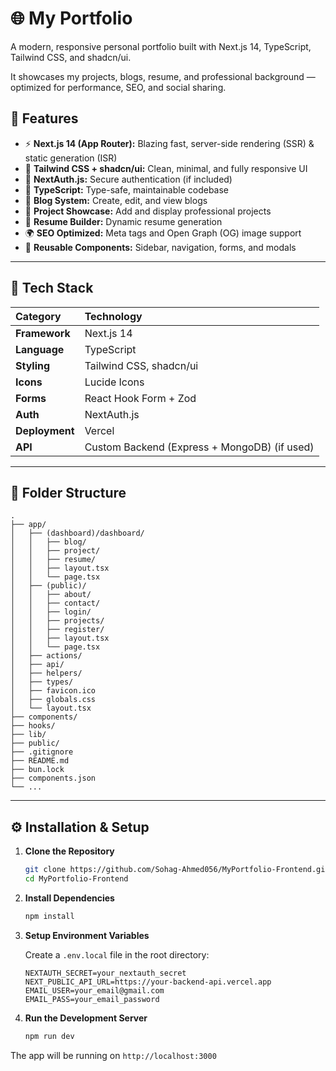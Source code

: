 

# 🌐 My Portfolio

A modern, responsive personal portfolio built with Next.js 14, TypeScript, Tailwind CSS, and shadcn/ui.

It showcases my projects, blogs, resume, and professional background — optimized for performance, SEO, and social sharing.

## 🚀 Features

  * ⚡ **Next.js 14 (App Router):** Blazing fast, server-side rendering (SSR) & static generation (ISR)
  * 🎨 **Tailwind CSS + shadcn/ui:** Clean, minimal, and fully responsive UI
  * 🔐 **NextAuth.js:** Secure authentication (if included)
  * 🧠 **TypeScript:** Type-safe, maintainable codebase
  * 📝 **Blog System:** Create, edit, and view blogs
  * 💼 **Project Showcase:** Add and display professional projects
  * 🧾 **Resume Builder:** Dynamic resume generation
  * 🌍 **SEO Optimized:** Meta tags and Open Graph (OG) image support
  * 🧩 **Reusable Components:** Sidebar, navigation, forms, and modals

-----

## 🧱 Tech Stack

| Category | Technology |
| :--- | :--- |
| **Framework** | Next.js 14 |
| **Language** | TypeScript |
| **Styling** | Tailwind CSS, shadcn/ui |
| **Icons** | Lucide Icons |
| **Forms** | React Hook Form + Zod |
| **Auth** | NextAuth.js |
| **Deployment** | Vercel |
| **API** | Custom Backend (Express + MongoDB) (if used) |

-----

## 📁 Folder Structure

```plaintext
.
├── app/
│   ├── (dashboard)/dashboard/
│   │   ├── blog/
│   │   ├── project/
│   │   ├── resume/
│   │   ├── layout.tsx
│   │   └── page.tsx
│   ├── (public)/
│   │   ├── about/
│   │   ├── contact/
│   │   ├── login/
│   │   ├── projects/
│   │   ├── register/
│   │   ├── layout.tsx
│   │   └── page.tsx
│   ├── actions/
│   ├── api/
│   ├── helpers/
│   ├── types/
│   ├── favicon.ico
│   ├── globals.css
│   └── layout.tsx
├── components/
├── hooks/
├── lib/
├── public/
├── .gitignore
├── README.md
├── bun.lock
├── components.json
└── ...
```

-----

## ⚙️ Installation & Setup

1.  **Clone the Repository**

    ```bash
    git clone https://github.com/Sohag-Ahmed056/MyPortfolio-Frontend.git
    cd MyPortfolio-Frontend
    ```

2.  **Install Dependencies**

    ```bash
    npm install
    ```

3.  **Setup Environment Variables**

    Create a `.env.local` file in the root directory:

    ```.env
    NEXTAUTH_SECRET=your_nextauth_secret
    NEXT_PUBLIC_API_URL=https://your-backend-api.vercel.app
    EMAIL_USER=your_email@gmail.com
    EMAIL_PASS=your_email_password
    ```

4.  **Run the Development Server**

    ```bash
    npm run dev
    ```

The app will be running on `http://localhost:3000`
